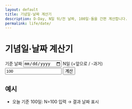 ```yaml
---
layout: default
title: 기념일·날짜 계산기
description: D-Day, N일 뒤/전 날짜, 100일·돌을 간편 계산합니다.
permalink: life/date/
---
```


# 기념일·날짜 계산기
<form id="date-form" onsubmit="event.preventDefault(); runDate();">
  <label>기준 날짜 <input type="date" id="base" required></label>
  <label>N일 (+앞으로 / -과거) <input type="number" id="days" value="100" required></label>
  <button type="submit">계산</button>
</form>
<div id="date-result" class="note"></div>

<script>
function runDate(){
  const base=document.getElementById('base').value;
  const n=parseInt(document.getElementById('days').value,10);
  if(!base || isNaN(n)) return;
  const d=new Date(base);
  d.setDate(d.getDate()+n);
  document.getElementById('date-result').innerText = `${n}일 기준 날짜: ${d.toISOString().slice(0,10)}`;
}
</script>

## 예시
- 오늘 기준 100일: N=100 입력 → 결과 날짜 표시
<div class="ad-box">
  <ins class="adsbygoogle"
       style="display:block"
       data-ad-client="ca-pub-3758454239921831"
       data-ad-slot="1398373115"
       data-ad-format="auto"
       data-full-width-responsive="true"></ins>
  <script>
       (adsbygoogle = window.adsbygoogle || []).push({});
  </script>
</div>
